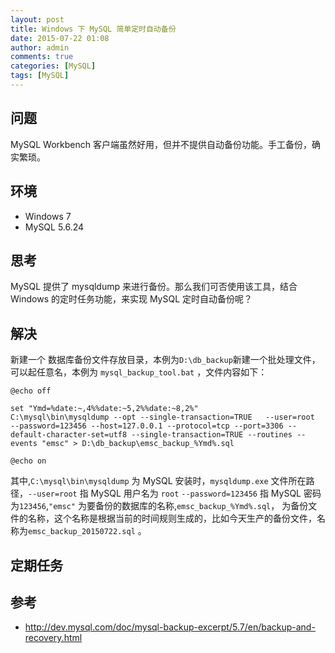 ```yaml
---
layout: post
title: Windows 下 MySQL 简单定时自动备份
date: 2015-07-22 01:08
author: admin
comments: true
categories: [MySQL]
tags: [MySQL]
---
```


## 问题

MySQL Workbench 客户端虽然好用，但并不提供自动备份功能。手工备份，确实繁琐。

<!-- more -->

## 环境

- Windows 7
- MySQL 5.6.24

## 思考

MySQL 提供了 mysqldump 来进行备份。那么我们可否使用该工具，结合Windows 的定时任务功能，来实现 MySQL 定时自动备份呢？

## 解决

新建一个 数据库备份文件存放目录，本例为`D:\db_backup`新建一个批处理文件，可以起任意名，本例为 `mysql_backup_tool.bat` ，文件内容如下：

	@echo off
	
	set "Ymd=%date:~,4%%date:~5,2%%date:~8,2%"
	C:\mysql\bin\mysqldump --opt --single-transaction=TRUE   --user=root  --password=123456 --host=127.0.0.1 --protocol=tcp --port=3306 --default-character-set=utf8 --single-transaction=TRUE --routines --events "emsc" > D:\db_backup\emsc_backup_%Ymd%.sql
	
	@echo on

其中,`C:\mysql\bin\mysqldump` 为 MySQL 安装时，`mysqldump.exe` 文件所在路径，`--user=root` 指 MySQL 用户名为 `root`  `--password=123456` 指 MySQL 密码为`123456`,`"emsc"` 为要备份的数据库的名称,`emsc_backup_%Ymd%.sql`， 为备份文件的名称，这个名称是根据当前的时间规则生成的，比如今天生产的备份文件，名称为`emsc_backup_20150722.sql` 。

## 定期任务

## 参考
- <http://dev.mysql.com/doc/mysql-backup-excerpt/5.7/en/backup-and-recovery.html>


